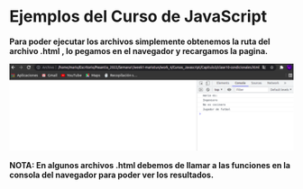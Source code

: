 
# Ejemplos del Curso de JavaScript

**Para poder ejecutar los archivos simplemente obtenemos la ruta del archivo .html , lo pegamos en el navegador y recargamos la pagina.**

![img](./assets/ejecucion_condicionales.png)

 **NOTA: En algunos archivos .html debemos de llamar a las funciones en la consola del navegador para poder ver los resultados.**